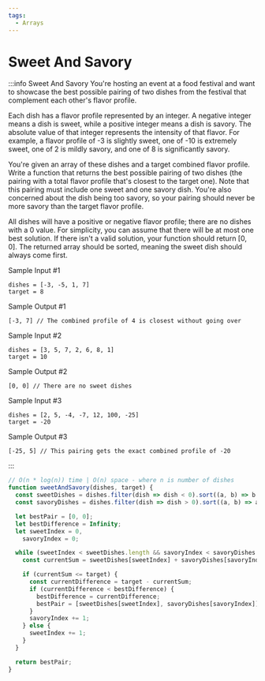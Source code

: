 ```yaml
---
tags:
  - Arrays
---
```


# Sweet And Savory

:::info Sweet And Savory
You're hosting an event at a food festival and want to showcase the best possible pairing of two dishes from the festival that complement each other's flavor profile.

Each dish has a flavor profile represented by an integer. A negative integer means a dish is sweet, while a positive integer means a dish is savory. The absolute value of that integer represents the intensity of that flavor. For example, a flavor profile of -3 is slightly sweet, one of -10 is extremely sweet, one of 2 is mildly savory, and one of 8 is significantly savory.

You're given an array of these dishes and a target combined flavor profile. Write a function that returns the best possible pairing of two dishes (the pairing with a total flavor profile that's closest to the target one). Note that this pairing must include one sweet and one savory dish. You're also concerned about the dish being too savory, so your pairing should never be more savory than the target flavor profile.

All dishes will have a positive or negative flavor profile; there are no dishes with a 0 value. For simplicity, you can assume that there will be at most one best solution. If there isn't a valid solution, your function should return [0, 0]. The returned array should be sorted, meaning the sweet dish should always come first.

Sample Input #1
```
dishes = [-3, -5, 1, 7]   
target = 8
```
Sample Output #1
```
[-3, 7] // The combined profile of 4 is closest without going over
```
Sample Input #2
```
dishes = [3, 5, 7, 2, 6, 8, 1]  
target = 10
```
Sample Output #2
```
[0, 0] // There are no sweet dishes
```
Sample Input #3
```
dishes = [2, 5, -4, -7, 12, 100, -25]  
target = -20
```
Sample Output #3
```
[-25, 5] // This pairing gets the exact combined profile of -20
```

:::

```js title="Solution 1"
// O(n * log(n)) time | O(n) space - where n is number of dishes
function sweetAndSavory(dishes, target) {
  const sweetDishes = dishes.filter(dish => dish < 0).sort((a, b) => b - a);
  const savoryDishes = dishes.filter(dish => dish > 0).sort((a, b) => a - b);

  let bestPair = [0, 0];
  let bestDifference = Infinity;
  let sweetIndex = 0,
    savoryIndex = 0;

  while (sweetIndex < sweetDishes.length && savoryIndex < savoryDishes.length) {
    const currentSum = sweetDishes[sweetIndex] + savoryDishes[savoryIndex];

    if (currentSum <= target) {
      const currentDifference = target - currentSum;
      if (currentDifference < bestDifference) {
        bestDifference = currentDifference;
        bestPair = [sweetDishes[sweetIndex], savoryDishes[savoryIndex]];
      }
      savoryIndex += 1;
    } else {
      sweetIndex += 1;
    }
  }

  return bestPair;
}
```